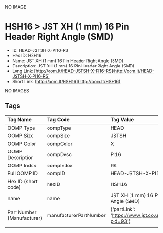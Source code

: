 


  
NO IMAGE  
# HSH16 > JST XH (1 mm) 16 Pin Header Right Angle (SMD)

- ID: HEAD-JSTSH-X-PI16-RS
- Hex ID: HSH16
- Name: JST XH (1 mm) 16 Pin Header Right Angle (SMD)
- Description: JST XH (1 mm) 16 Pin Header Right Angle (SMD)
- Long Link: [http://oom.lt/HEAD-JSTSH-X-PI16-RS](http://oom.lt/HEAD-JSTSH-X-PI16-RS)
- Short Link: [http://oom.lt/HSH16](http://oom.lt/HSH16)
  
NO IMAGES  
## Tags
  

|Tag Name|Tag Code|Tag Value|
| :--- | :--- | :--- |
|OOMP Type|oompType|HEAD|
|OOMP Size|oompSize|JSTSH|
|OOMP Color|oompColor|X|
|OOMP Description|oompDesc|PI16|
|OOMP Index|oompIndex|RS|
|Full OOMP ID|oompID|HEAD-JSTSH-X-PI16-RS|
|Hex ID (short code)|hexID|HSH16|
|name|name|JST XH (1 mm) 16 Pin Header Right Angle (SMD)|
|Part Number (Manufacturer)|manufacturerPartNumber|{'partLink': 'https://www.jst.co.uk/productSeries.php?pid=93'}|
||||
